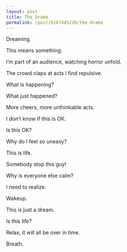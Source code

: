 ```yaml
---
layout: post
title: The Drama
permalink: /post/6167445228/the-drama
---
```


<p>Dreaming.</p>

<p>This means something.</p>

<p>I&#8217;m part of an audience, watching horror unfold.</p>

<p>The crowd claps at acts I find repulsive. </p>

<p>What is happening? </p>

<p>What just happened?</p>

<p>More cheers, more unthinkable acts. </p>

<p>I don&#8217;t know if this is OK.</p>

<p>Is this OK?</p>

<p>Why do I feel so uneasy?</p>

<p>This is life. </p>

<p>Somebody stop this guy!</p>

<p>Why is everyone else calm?</p>

<p>I need to realize.</p>

<p>Wakeup.</p>

<p>This is just a dream.</p>

<p>Is this life?</p>

<p>Relax, it will all be over in time. </p>

<p>Breath.</p>
